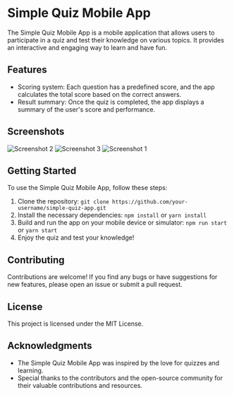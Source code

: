 # Simple Quiz Mobile App

The Simple Quiz Mobile App is a mobile application that allows users to participate in a quiz and test their knowledge on various topics. It provides an interactive and engaging way to learn and have fun.

## Features

- Scoring system: Each question has a predefined score, and the app calculates the total score based on the correct answers.
- Result summary: Once the quiz is completed, the app displays a summary of the user's score and performance.

## Screenshots

![Screenshot 2](assets/Screenshot_1686620996.png)
![Screenshot 3](assets/Screenshot_1686621001.png)
![Screenshot 1](assets/Screenshot_1686620993.png)

## Getting Started

To use the Simple Quiz Mobile App, follow these steps:

1. Clone the repository: `git clone https://github.com/your-username/simple-quiz-app.git`
2. Install the necessary dependencies: `npm install` or `yarn install`
3. Build and run the app on your mobile device or simulator: `npm run start` or `yarn start`
4. Enjoy the quiz and test your knowledge!

## Contributing

Contributions are welcome! If you find any bugs or have suggestions for new features, please open an issue or submit a pull request.

## License

This project is licensed under the MIT License.

## Acknowledgments

- The Simple Quiz Mobile App was inspired by the love for quizzes and learning.
- Special thanks to the contributors and the open-source community for their valuable contributions and resources.
